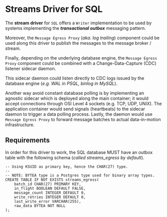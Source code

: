 # Streams Driver for SQL

The **stream driver** for `SQL` offers a `Writer` implementation to be used by systems implementing the
_**transactional outbox**_ messaging pattern.

Moreover, the `Message Egress Proxy` (_aka. log trailing_) component could be used along this driver to publish the 
messages to the message broker / stream.

Finally, depending on the underlying database engine, the `Message Egress Proxy` component could be combined with
a Change-Data-Capture (CDC) listener sidecar daemon.

This sidecar daemon could listen directly to CDC logs issued by the database engine 
(_e.g. WAL in PSQL, binlog in MySQL_). 

Another way avoid constant database polling is by implementing an agnostic sidecar which is deployed along the main 
container; it would accept connections through OSI Level 4 sockets (e.g. TCP, UDP, UNIX). 
The application container would send signals (heartbeats) to the sidecar daemon to trigger a data polling process.
Lastly, the daemon would use `Message Egress Proxy` to forward message batches to actual data-in-motion infrastructure.

## Requirements

In order for this driver to work, the SQL database MUST have an outbox table with the following schema 
(_called streams_egress by default_).


```genericsql
-- Using KSUID as primary key, hence the CHAR(27) type.
--
-- NOTE: BYTEA type is a Postgres type used for binary array types.
CREATE TABLE IF NOT EXISTS streams_egress(
    batch_id CHAR(27) PRIMARY KEY,
    in_flight BOOLEAN DEFAULT FALSE,
    message_count INTEGER DEFAULT 0,
    write_retries INTEGER DEFAULT 0,
    last_write_error VARCHAR(255),
    raw_data BYTEA NOT NULL
);
```
